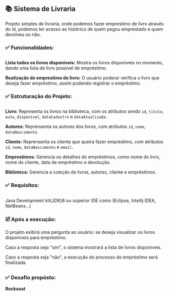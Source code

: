 <h2> 📚 Sistema de Livraria </h2>

<p> Projeto simples de livraria, onde podemos fazer emprestimo de livro através do id, podemos ter acesso ao histórico de quem pegou emprestado e quem devolveu ou não.
</p>

<h3> ✅ Funcionalidades:</h3>

##

**Lista todos os livros disponiveis:**
Mostra os livros disponíveis no momento, dando uma lista de livro possível de empréstímo.

**Realização de emprestimo de livro:**
O usuário poderar verifica o livro que deseja fazer empréstimo, assim podendo registrar o empréstimo.

<h3> ✅ Estruturação do Projeto:</h3>

##

**Livro:** Representa os livros na biblioteca, com os atributos sendo `id`, `titulo`, `auto`, `disponivel`, `dataCadastro` e `dataAtualizada`.

**Autores:** Reprensenta os autores dos livros, com atributos `id`, `nome`, `dataNascimento`.

**Cliente:** Reprensenta os cliente que queira fazer empréstimo, com atributos `id`, `nome`, `dataNascimento` e `email`.

**Emprestimos:** Gerencia os detalhes do empréstimos, como nome do livro, nome do cliente, data de empréstimo e devolução.

**Biblioteca:** Gerencia a coleção de livros, autores, cliente e empréstimos.


<h3> ✅ Requisitos:</h3>

##

 Java Development kit(JDK)8 ou superior
 IDE como (Eclipse, Intellij IDEA, NetBeans...)
 
<h3>🗹 Após a execução:</h3>
O projeto exibirá uma pergunta ao usuário: se deseja visualizar os livros disponíveis para empréstimo.


Caso a resposta seja "sim", o sistema mostrará a lista de livros disponíveis.

Caso a resposta seja "não", a execução do processo de empréstimo será finalizada.

##

<h3> ✅ Desafio propósto:</h3>

**Rockseat**

